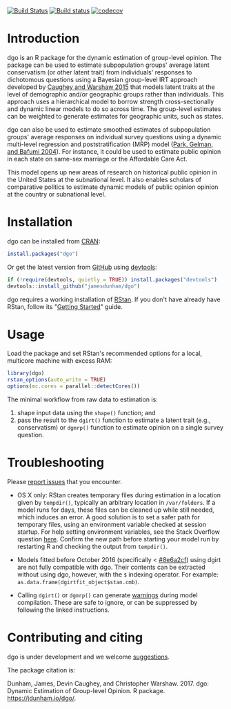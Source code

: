 
[![Build Status](https://travis-ci.org/jamesdunham/dgo.svg?branch=master)](https://travis-ci.org/jamesdunham/dgo) [![Build status](https://ci.appveyor.com/api/projects/status/1ta36kmoqen98k87?svg=true)](https://ci.appveyor.com/project/jamesdunham/dgo) [![codecov](https://codecov.io/gh/jamesdunham/dgo/branch/master/graph/badge.svg)](https://codecov.io/gh/jamesdunham/dgo)

Introduction
============

dgo is an R package for the dynamic estimation of group-level opinion. The package can be used to estimate subpopulation groups' average latent conservatism (or other latent trait) from individuals' responses to dichotomous questions using a Bayesian group-level IRT approach developed by [Caughey and Warshaw 2015](http://pan.oxfordjournals.org/content/early/2015/02/04/pan.mpu021.full.pdf+html) that models latent traits at the level of demographic and/or geographic groups rather than individuals. This approach uses a hierarchical model to borrow strength cross-sectionally and dynamic linear models to do so across time. The group-level estimates can be weighted to generate estimates for geographic units, such as states.

dgo can also be used to estimate smoothed estimates of subpopulation groups' average responses on individual survey questions using a dynamic multi-level regression and poststratification (MRP) model ([Park, Gelman, and Bafumi 2004](http://stat.columbia.edu/~gelman/research/published/StateOpinionsNationalPolls.050712.dkp.pdf)). For instance, it could be used to estimate public opinion in each state on same-sex marriage or the Affordable Care Act.

This model opens up new areas of research on historical public opinion in the United States at the subnational level. It also enables scholars of comparative politics to estimate dynamic models of public opinion opinion at the country or subnational level.

Installation
============

dgo can be installed from [CRAN](https://cran.r-project.org/web/packages/dgo/index.html):

``` r
install.packages("dgo")
```

Or get the latest version from [GitHub](https://github.com/jamesdunham/dgo) using [devtools](https://github.com/hadley/devtools/):

``` r
if (!require(devtools, quietly = TRUE)) install.packages("devtools")
devtools::install_github("jamesdunham/dgo")
```

dgo requires a working installation of [RStan](http://mc-stan.org/interfaces/rstan.html). If you don't have already have RStan, follow its "[Getting Started](https://github.com/stan-dev/rstan/wiki/RStan-Getting-Started)" guide.

Usage
=====

Load the package and set RStan's recommended options for a local, multicore machine with excess RAM:

``` r
library(dgo)
rstan_options(auto_write = TRUE)
options(mc.cores = parallel::detectCores())
```

The minimal workflow from raw data to estimation is:

1.  shape input data using the `shape()` function; and
2.  pass the result to the `dgirt()` function to estimate a latent trait (e.g., conservatism) or `dgmrp()` function to estimate opinion on a single survey question.

Troubleshooting
===============

Please [report issues](https://github.com/jamesdunham/dgo/issues) that you encounter.

-   OS X only: RStan creates temporary files during estimation in a location given by `tempdir()`, typically an arbitrary location in `/var/folders`. If a model runs for days, these files can be cleaned up while still needed, which induces an error. A good solution is to set a safer path for temporary files, using an environment variable checked at session startup. For help setting environment variables, see the Stack Overflow question [here](https://stackoverflow.com/questions/17107206/change-temporary-directory). Confirm the new path before starting your model run by restarting R and checking the output from `tempdir()`.

-   Models fitted before October 2016 (specifically &lt; [\#8e6a2cf](https://github.com/jamesdunham/dgo/commit/8e6a2cfbe00b2cd4a908b3067241e06124d143cd)) using dgirt are not fully compatible with dgo. Their contents can be extracted without using dgo, however, with the `$` indexing operator. For example: `as.data.frame(dgirtfit_object$stan.cmb)`.

-   Calling `dgirt()` or `dgmrp()` can generate [warnings](http://mc-stan.org/misc/warnings#compiler-warnings) during model compilation. These are safe to ignore, or can be suppressed by following the linked instructions.

Contributing and citing
=======================

dgo is under development and we welcome [suggestions](https://github.com/jamesdunham/dgo/issues).

The package citation is:

Dunham, James, Devin Caughey, and Christopher Warshaw. 2017. dgo: Dynamic Estimation of Group-level Opinion. R package. <https://jdunham.io/dgo/>.
